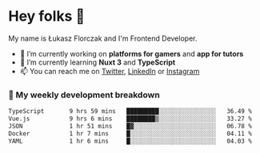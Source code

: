 # Hey folks 👋

My name is Łukasz Florczak and I'm Frontend Developer. 

- 🔭 I’m currently working on **platforms for gamers** and **app for tutors**
- 🌱 I’m currently learning **Nuxt 3** and **TypeScript**
- 📫 You can reach me on [Twitter](https://twitter.com/lukaszflorczak), [LinkedIn](https://pl.linkedin.com/in/lukasz-florczak) or [Instagram](https://instagram.com/lukaszflorczak)


### 🧮 My weekly development breakdown

<!--START_SECTION:waka-->

```txt
TypeScript       9 hrs 59 mins   █████████░░░░░░░░░░░░░░░░   36.49 %
Vue.js           9 hrs 6 mins    ████████▒░░░░░░░░░░░░░░░░   33.27 %
JSON             1 hr 51 mins    █▓░░░░░░░░░░░░░░░░░░░░░░░   06.78 %
Docker           1 hr 7 mins     █░░░░░░░░░░░░░░░░░░░░░░░░   04.11 %
YAML             1 hr 6 mins     █░░░░░░░░░░░░░░░░░░░░░░░░   04.03 %
```

<!--END_SECTION:waka-->

<!--
**lukaszflorczak/lukaszflorczak** is a ✨ _special_ ✨ repository because its `README.md` (this file) appears on your GitHub profile.

Here are some ideas to get you started:

- 🔭 I’m currently working on ...
- 🌱 I’m currently learning ...
- 👯 I’m looking to collaborate on ...
- 🤔 I’m looking for help with ...
- 💬 Ask me about ...
- 📫 How to reach me: ...
- 😄 Pronouns: ...
- ⚡ Fun fact: ...
-->
